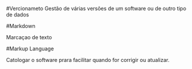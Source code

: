 #Vercionameto 
 Gestão de várias versões de um software ou de outro tipo de dados

#Markdown

 Marcaçao de texto

#Markup Language

 Catologar o software prara facilitar quando for corrigir ou atualizar. 
